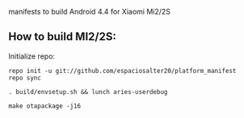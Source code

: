 manifests to build Android 4.4 for Xiaomi Mi2/2S

How to build MI2/2S:
-------------

Initialize repo:

    repo init -u git://github.com/espaciosalter20/platform_manifest
    repo sync

    . build/envsetup.sh && lunch aries-userdebug

    make otapackage -j16

